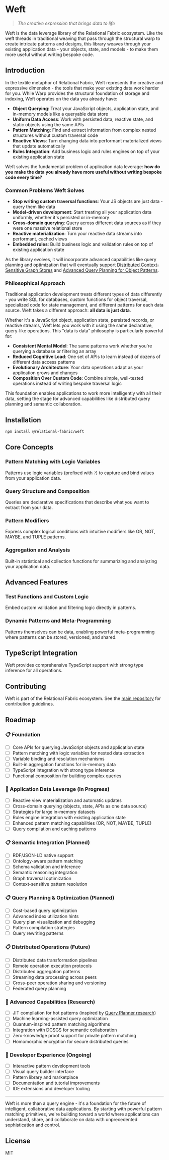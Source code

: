 # Weft

> *The creative expression that brings data to life*

Weft is the data leverage library of the Relational Fabric ecosystem. Like the weft threads in traditional weaving that pass through the structural warp to create intricate patterns and designs, this library weaves through your existing application data - your objects, state, and models - to make them more useful without writing bespoke code.

## Introduction

In the textile metaphor of Relational Fabric, Weft represents the creative and expressive dimension - the tools that make your existing data work harder for you. While Warp provides the structural foundation of storage and indexing, Weft operates on the data you already have:

- **Object Querying**: Treat your JavaScript objects, application state, and in-memory models like a queryable data store
- **Uniform Data Access**: Work with persisted data, reactive state, and static objects using the same APIs
- **Pattern Matching**: Find and extract information from complex nested structures without custom traversal code
- **Reactive Views**: Turn changing data into performant materialized views that update automatically
- **Rules Integration**: Add business logic and rules engines on top of your existing application state

Weft solves the fundamental problem of application data leverage: **how do you make the data you already have more useful without writing bespoke code every time?**

### Common Problems Weft Solves

- **Stop writing custom traversal functions**: Your JS objects are just data - query them like data
- **Model-driven development**: Start treating all your application data uniformly, whether it's persisted or in-memory
- **Cross-domain querying**: Query across different data sources as if they were one massive relational store  
- **Reactive materialization**: Turn your reactive data streams into performant, cached views
- **Embedded rules**: Build business logic and validation rules on top of existing application state

As the library evolves, it will incorporate advanced capabilities like query planning and optimization that will eventually support [Distributed Context-Sensitive Graph Stores](../../docs/whitepapers/Distributed%20Context-Sensitive%20Graph%20Store.md) and [Advanced Query Planning for Object Patterns](../../docs/research/Query%20Planner%20for%20Object%20Patterns_.md).

### Philosophical Approach

Traditional application development treats different types of data differently - you write SQL for databases, custom functions for object traversal, specialized code for state management, and different patterns for each data source. Weft takes a different approach: **all data is just data**.

Whether it's a JavaScript object, application state, persisted records, or reactive streams, Weft lets you work with it using the same declarative, query-like operations. This "data is data" philosophy is particularly powerful for:

- **Consistent Mental Model**: The same patterns work whether you're querying a database or filtering an array
- **Reduced Cognitive Load**: One set of APIs to learn instead of dozens of different data access patterns
- **Evolutionary Architecture**: Your data operations adapt as your application grows and changes
- **Composition Over Custom Code**: Combine simple, well-tested operations instead of writing bespoke traversal logic

This foundation enables applications to work more intelligently with all their data, setting the stage for advanced capabilities like distributed query planning and semantic collaboration.

## Installation

```bash
npm install @relational-fabric/weft
```

## Core Concepts

### Pattern Matching with Logic Variables

Patterns use logic variables (prefixed with `?`) to capture and bind values from your application data.

### Query Structure and Composition  

Queries are declarative specifications that describe what you want to extract from your data.

### Pattern Modifiers

Express complex logical conditions with intuitive modifiers like OR, NOT, MAYBE, and TUPLE patterns.

### Aggregation and Analysis

Built-in statistical and collection functions for summarizing and analyzing your application data.

## Advanced Features

### Test Functions and Custom Logic

Embed custom validation and filtering logic directly in patterns.

### Dynamic Patterns and Meta-Programming

Patterns themselves can be data, enabling powerful meta-programming where patterns can be stored, versioned, and shared.

## TypeScript Integration

Weft provides comprehensive TypeScript support with strong type inference for all operations.





## Contributing

Weft is part of the Relational Fabric ecosystem. See the [main repository](../../) for contribution guidelines.

## Roadmap

### 📋 Foundation
- [ ] Core APIs for querying JavaScript objects and application state
- [ ] Pattern matching with logic variables for nested data extraction
- [ ] Variable binding and resolution mechanisms  
- [ ] Built-in aggregation functions for in-memory data
- [ ] TypeScript integration with strong type inference
- [ ] Functional composition for building complex queries

### 🚧 Application Data Leverage (In Progress)
- [ ] Reactive view materialization and automatic updates
- [ ] Cross-domain querying (objects, state, APIs as one data source)
- [ ] Strategies for large in-memory datasets
- [ ] Rules engine integration with existing application state
- [ ] Enhanced pattern matching capabilities (OR, NOT, MAYBE, TUPLE)
- [ ] Query compilation and caching patterns

### 📋 Semantic Integration (Planned)
- [ ] RDF/JSON-LD native support
- [ ] Ontology-aware pattern matching
- [ ] Schema validation and inference
- [ ] Semantic reasoning integration
- [ ] Graph traversal optimization
- [ ] Context-sensitive pattern resolution

### 📋 Query Planning & Optimization (Planned)
- [ ] Cost-based query optimization
- [ ] Advanced index utilization hints
- [ ] Query plan visualization and debugging
- [ ] Pattern compilation strategies
- [ ] Query rewriting patterns

### 📋 Distributed Operations (Future)
- [ ] Distributed data transformation pipelines
- [ ] Remote operation execution protocols
- [ ] Distributed aggregation patterns
- [ ] Streaming data processing across peers
- [ ] Cross-peer operation sharing and versioning
- [ ] Federated query planning

### 🔮 Advanced Capabilities (Research)
- [ ] JIT compilation for hot patterns (inspired by [Query Planner research](../../docs/research/Query%20Planner%20for%20Object%20Patterns_.md))
- [ ] Machine learning-assisted query optimization
- [ ] Quantum-inspired pattern matching algorithms
- [ ] Integration with DCSGS for semantic collaboration
- [ ] Zero-knowledge proof support for private pattern matching
- [ ] Homomorphic encryption for secure distributed queries

### 🎯 Developer Experience (Ongoing)
- [ ] Interactive pattern development tools
- [ ] Visual query builder interface
- [ ] Pattern library and marketplace
- [ ] Documentation and tutorial improvements
- [ ] IDE extensions and developer tooling

---

Weft is more than a query engine - it's a foundation for the future of intelligent, collaborative data applications. By starting with powerful pattern matching primitives, we're building toward a world where applications can understand, share, and collaborate on data with unprecedented sophistication and control.

## License

MIT
